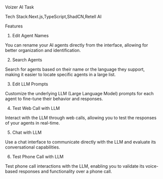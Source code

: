Voizer AI Task

Tech Stack:Next.js,TypeScript,ShadCN,Retell AI

Features

1. Edit Agent Names

You can rename your AI agents directly from the interface, allowing for better organization and identification.

2. Search Agents

Search for agents based on their name or the language they support, making it easier to locate specific agents in a large list.

3. Edit LLM Prompts

Customize the underlying LLM (Large Language Model) prompts for each agent to fine-tune their behavior and responses.

4. Test Web Call with LLM

Interact with the LLM through web calls, allowing you to test the responses of your agents in real-time.

5. Chat with LLM

Use a chat interface to communicate directly with the LLM and evaluate its conversational capabilities.

6. Test Phone Call with LLM

Test phone call interactions with the LLM, enabling you to validate its voice-based responses and functionality over a phone call.
